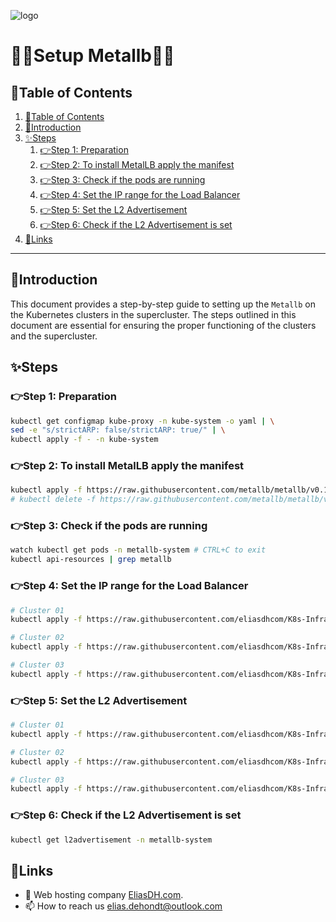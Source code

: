 ![logo](https://eliasdh.com/assets/media/images/logo-github.png)
# 💙🤍Setup Metallb🤍💙

## 📘Table of Contents

1. [📘Table of Contents](#📘table-of-contents)
2. [🖖Introduction](#🖖introduction)
3. [✨Steps](#✨steps)
    1. [👉Step 1: Preparation](#👉step-1-preparation)
    2. [👉Step 2: To install MetalLB apply the manifest](#👉step-2-to-install-metallb-apply-the-manifest)
    3. [👉Step 3: Check if the pods are running](#👉step-3-check-if-the-pods-are-running)
    4. [👉Step 4: Set the IP range for the Load Balancer](#👉step-4-set-the-ip-range-for-the-load-balancer)
    6. [👉Step 5: Set the L2 Advertisement](#👉step-6-set-the-l2-advertisement)
    7. [👉Step 6: Check if the L2 Advertisement is set](#👉step-7-check-if-the-l2-advertisement-is-set)
4. [🔗Links](#🔗links)

---

## 🖖Introduction

This document provides a step-by-step guide to setting up the `Metallb` on the Kubernetes clusters in the supercluster. The steps outlined in this document are essential for ensuring the proper functioning of the clusters and the supercluster.

## ✨Steps

### 👉Step 1: Preparation

```bash
kubectl get configmap kube-proxy -n kube-system -o yaml | \
sed -e "s/strictARP: false/strictARP: true/" | \
kubectl apply -f - -n kube-system
```

### 👉Step 2: To install MetalLB apply the manifest

```bash
kubectl apply -f https://raw.githubusercontent.com/metallb/metallb/v0.14.8/config/manifests/metallb-native.yaml
# kubectl delete -f https://raw.githubusercontent.com/metallb/metallb/v0.14.8/config/manifests/metallb-native.yaml
```

### 👉Step 3: Check if the pods are running

```bash
watch kubectl get pods -n metallb-system # CTRL+C to exit
kubectl api-resources | grep metallb
```

### 👉Step 4: Set the IP range for the Load Balancer

```bash
# Cluster 01
kubectl apply -f https://raw.githubusercontent.com/eliasdhcom/K8s-Infrastructure/refs/heads/main/Supercluster/Cluster01/Metallb/IPAddressPool.yaml

# Cluster 02
kubectl apply -f https://raw.githubusercontent.com/eliasdhcom/K8s-Infrastructure/refs/heads/main/Supercluster/Cluster02/Metallb/IPAddressPool.yaml

# Cluster 03
kubectl apply -f https://raw.githubusercontent.com/eliasdhcom/K8s-Infrastructure/refs/heads/main/Supercluster/Cluster03/Metallb/IPAddressPool.yaml
```

### 👉Step 5: Set the L2 Advertisement

```bash
# Cluster 01
kubectl apply -f https://raw.githubusercontent.com/eliasdhcom/K8s-Infrastructure/refs/heads/main/Supercluster/Cluster01/Metallb/L2Advertisement.yaml

# Cluster 02
kubectl apply -f https://raw.githubusercontent.com/eliasdhcom/K8s-Infrastructure/refs/heads/main/Supercluster/Cluster02/Metallb/L2Advertisement.yaml

# Cluster 03
kubectl apply -f https://raw.githubusercontent.com/eliasdhcom/K8s-Infrastructure/refs/heads/main/Supercluster/Cluster03/Metallb/L2Advertisement.yaml
```

### 👉Step 6: Check if the L2 Advertisement is set

```bash
kubectl get l2advertisement -n metallb-system
```

## 🔗Links
- 👯 Web hosting company [EliasDH.com](https://eliasdh.com).
- 📫 How to reach us elias.dehondt@outlook.com